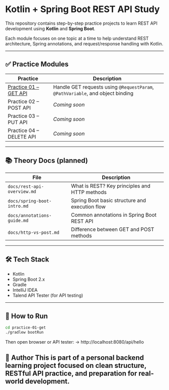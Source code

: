 # Kotlin + Spring Boot REST API Study

This repository contains step-by-step practice projects to learn REST API development using **Kotlin** and **Spring Boot**.

Each module focuses on one topic at a time to help understand REST architecture, Spring annotations, and request/response handling with Kotlin.

---

## ✅ Practice Modules

| Practice | Description |
|---------|-------------|
| [Practice 01 – GET API](./practice-01-get) | Handle GET requests using `@RequestParam`, `@PathVariable`, and object binding |
| Practice 02 – POST API | *Coming soon* |
| Practice 03 – PUT API | *Coming soon* |
| Practice 04 – DELETE API | *Coming soon* |

---

## 📚 Theory Docs (planned)

| File | Description |
|------|-------------|
| `docs/rest-api-overview.md` | What is REST? Key principles and HTTP methods |
| `docs/spring-boot-intro.md` | Spring Boot basic structure and execution flow |
| `docs/annotations-guide.md` | Common annotations in Spring Boot REST API |
| `docs/http-vs-post.md` | Difference between GET and POST methods |

---

## 🛠️ Tech Stack

- Kotlin
- Spring Boot 2.x
- Gradle
- IntelliJ IDEA
- Talend API Tester (for API testing)

---

## 🚀 How to Run

```bash
cd practice-01-get
./gradlew bootRun
```

Then open browser or API tester:
→ http://localhost:8080/api/hello

🧠 Author
This is part of a personal backend learning project focused on clean structure, RESTful API practice, and preparation for real-world development.
---